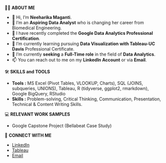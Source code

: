 🙋‍♀️ **ABOUT ME**
- 👋 Hi, I’m **Neeharika Maganti**.
- 👀 I’m an **Aspiring Data Analyst** who is changing her career from Biomedical Engineering.
- 🌱 I have recently completed the **Google Data Analytics Professional Certification**.
- 🌱 I’m currently learning pursuing **Data Visualization with Tableau-UC Davis** Professional Certificate.
- 💞️ I’m currently **seeking** a **Full-Time role** in the field of **Data Analytics**.
- 📫 You can reach out to me on my **LinkedIn Account** or via **Email**.

🛠️ **SKILLS and TOOLS**
- **Tools  :** MS Excel (Pivot Tables, VLOOKUP, Charts), SQL (JOINS, subqueries, UNIONS), Tableau, R (tidyverse, ggplot2, rmarkdown), Google BigQuery, RStudio
- **Skills :** Problem-solving, Critical Thinking, Communication, Presentation, Technical & Content Writing Skills.

💻 **RELEVANT WORK SAMPLES**
- Google Capstone Project (Bellabeat Case Study)

📧 **CONNECT WITH ME**
- [LinkedIn](https://www.linkedin.com/in/neeharikamaganti/)
- [Tableau](https://public.tableau.com/app/profile/neeharika.maganti/vizzes)
- [Email](neeharika.maganti31@gmail.com)


<!---
NeeharikaMaganti1/NeeharikaMaganti1 is a ✨ special ✨ repository because its `README.md` (this file) appears on your GitHub profile.
You can click the Preview link to take a look at your changes.
--->
